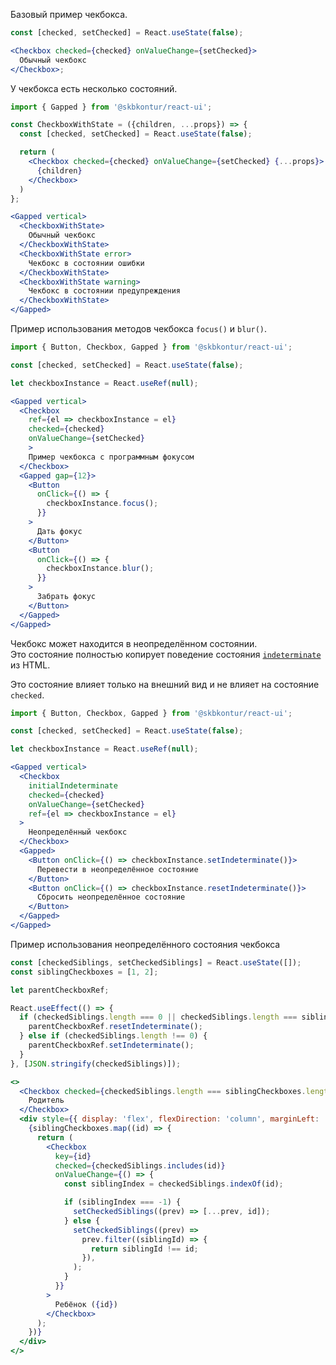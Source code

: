 Базовый пример чекбокса.

```jsx harmony
const [checked, setChecked] = React.useState(false);

<Checkbox checked={checked} onValueChange={setChecked}>
  Обычный чекбокс
</Checkbox>;
```

У чекбокса есть несколько состояний.

```jsx harmony
import { Gapped } from '@skbkontur/react-ui';

const CheckboxWithState = ({children, ...props}) => {
  const [checked, setChecked] = React.useState(false);

  return (
    <Checkbox checked={checked} onValueChange={setChecked} {...props}>
      {children}
    </Checkbox>
  )
};

<Gapped vertical>
  <CheckboxWithState>
    Обычный чекбокс
  </CheckboxWithState>
  <CheckboxWithState error>
    Чекбокс в состоянии ошибки
  </CheckboxWithState>
  <CheckboxWithState warning>
    Чекбокс в состоянии предупреждения
  </CheckboxWithState>
</Gapped>
```

Пример использования методов чекбокса `focus()` и `blur()`.

```jsx harmony
import { Button, Checkbox, Gapped } from '@skbkontur/react-ui';

const [checked, setChecked] = React.useState(false);

let checkboxInstance = React.useRef(null);

<Gapped vertical>
  <Checkbox
    ref={el => checkboxInstance = el}
    checked={checked}
    onValueChange={setChecked}
    >
    Пример чекбокса с программным фокусом
  </Checkbox>
  <Gapped gap={12}>
    <Button
      onClick={() => {
        checkboxInstance.focus();
      }}
    >
      Дать фокус
    </Button>
    <Button
      onClick={() => {
        checkboxInstance.blur();
      }}
    >
      Забрать фокус
    </Button>
  </Gapped>
</Gapped>
```

Чекбокс может находится в неопределённом состоянии. <br/> Это состояние полностью копирует поведение состояния [`indeterminate`](https://developer.mozilla.org/en-US/docs/Web/HTML/Element/input/checkbox#attr-indeterminate) из HTML.

Это состояние влияет только на внешний вид и не влияет на состояние `checked`.

```jsx harmony
import { Button, Checkbox, Gapped } from '@skbkontur/react-ui';

const [checked, setChecked] = React.useState(false);

let checkboxInstance = React.useRef(null);

<Gapped vertical>
  <Checkbox
    initialIndeterminate
    checked={checked}
    onValueChange={setChecked}
    ref={el => checkboxInstance = el}
  >
    Неопределённый чекбокс
  </Checkbox>
  <Gapped>
    <Button onClick={() => checkboxInstance.setIndeterminate()}>
      Перевести в неопределённое состояние
    </Button>
    <Button onClick={() => checkboxInstance.resetIndeterminate()}>
      Сбросить неопределённое состояние
    </Button>
  </Gapped>
</Gapped>
```

Пример использования неопределённого состояния чекбокса

```jsx harmony
const [checkedSiblings, setCheckedSiblings] = React.useState([]);
const siblingCheckboxes = [1, 2];

let parentCheckboxRef;

React.useEffect(() => {
  if (checkedSiblings.length === 0 || checkedSiblings.length === siblingCheckboxes.length) {
    parentCheckboxRef.resetIndeterminate();
  } else if (checkedSiblings.length !== 0) {
    parentCheckboxRef.setIndeterminate();
  }
}, [JSON.stringify(checkedSiblings)]);

<>
  <Checkbox checked={checkedSiblings.length === siblingCheckboxes.length} ref={(el) => (parentCheckboxRef = el)}>
    Родитель
  </Checkbox>
  <div style={{ display: 'flex', flexDirection: 'column', marginLeft: '20px' }}>
    {siblingCheckboxes.map((id) => {
      return (
        <Checkbox
          key={id}
          checked={checkedSiblings.includes(id)}
          onValueChange={() => {
            const siblingIndex = checkedSiblings.indexOf(id);

            if (siblingIndex === -1) {
              setCheckedSiblings((prev) => [...prev, id]);
            } else {
              setCheckedSiblings((prev) =>
                prev.filter((siblingId) => {
                  return siblingId !== id;
                }),
              );
            }
          }}
        >
          Ребёнок ({id})
        </Checkbox>
      );
    })}
  </div>
</>
```
